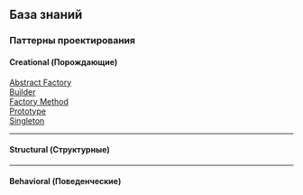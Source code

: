 ## База знаний

### Паттерны проектирования

#### Creational (Порождающие)

[Abstract Factory](/patterns/Creational/AbstractFactory.md) <br />
[Builder](/patterns/Creational/Builder.md) <br />
[Factory Method](/patterns/Creational/FactoryMethod.md) <br />
[Prototype](/patterns/Creational/Prototype.md) <br />
[Singleton](/patterns/Creational/Singleton.md)

---

#### Structural (Структурные)

---

#### Behavioral (Поведенческие)